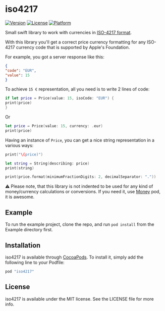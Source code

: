 # iso4217

[![Version](https://img.shields.io/cocoapods/v/iso4217.svg?style=flat)](http://cocoapods.org/pods/iso4217)
[![License](https://img.shields.io/cocoapods/l/iso4217.svg?style=flat)](http://cocoapods.org/pods/iso4217)
[![Platform](https://img.shields.io/cocoapods/p/iso4217.svg?style=flat)](http://cocoapods.org/pods/iso4217)

Small swift library to work with currencies in [ISO-4217 format](https://en.wikipedia.org/wiki/ISO_4217).

With this library you'll get a correct price currency formatting for any ISO-4217 currency code that is supported by Apple's Foundation.

For example, you got a server response like this:
```json
{
"code": "EUR",
"value": 15
}
```

To achieve `15 €` representation, all you need is to write 2 lines of code:

```swift
if let price = Price(value: 15, isoCode: "EUR") {
print(price)
}
```

Or

```swift
let price = Price(value: 15, currency: .eur)
print(price)
```

Having an instance of `Price`, you can get a nice string representation in a various ways:
```swift
print("\(price)")

let string = String(describing: price)
print(string)

print(price.format(minimumFractionDigits: 2, decimalSeparator: "."))
```

⚠️ Please note, that this library is not indented to be used for any kind of money/currency calculations or conversions. If you need it, use [Money](https://github.com/danthorpe/Money) pod, it is awesome.

## Example

To run the example project, clone the repo, and run `pod install` from the Example directory first.

## Installation

iso4217 is available through [CocoaPods](http://cocoapods.org). To install
it, simply add the following line to your Podfile:

```ruby
pod "iso4217"
```

## License

iso4217 is available under the MIT license. See the LICENSE file for more info.

